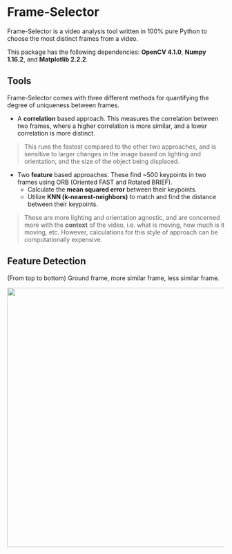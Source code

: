 # Frame-Selector
Frame-Selector is a video analysis tool written in 100% pure Python to choose the most distinct frames from a video.

This package has the following dependencies: **OpenCV 4.1.0**, **Numpy 1.16.2**, and **Matplotlib 2.2.2**.

## Tools 

Frame-Selector comes with three different methods for quantifying the degree of uniqueness between frames.

 - A **correlation** based approach. This measures the correlation between two frames, where a higher correlation is more similar, and a lower correlation is more distinct.
> This runs the fastest compared to the other two approaches, and is sensitive to larger changes in the image based on lighting and orientation, and the size of the object being displaced.
 - Two **feature** based approaches. These find ~500 keypoints in two frames using ORB (Oriented FAST and Rotated BRIEF).
	 - Calculate the **mean squared error** between their keypoints.
	 - Utilize **KNN (k-nearest-neighbors)** to match and find the distance between their keypoints.
> These are more lighting and orientation agnostic, and are concerned more with the **context** of the video, i.e. what is moving, how much is it moving, etc. However, calculations for this style of approach can be computationally expensive.

## Feature Detection

(From top to bottom) Ground frame, more similar frame, less similar frame.

<img src="https://raw.githubusercontent.com/vitae-gravitas/Frame-Selector/master/README/keypoints.png" width="600">


